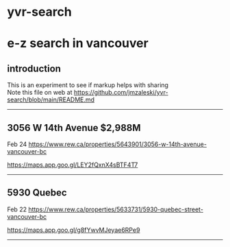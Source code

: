 # yvr-search 

<!-- START doctoc -->
<!-- END doctoc -->

# e-z search in vancouver

## introduction
This is an experiment to see if markup helps with sharing\
Note this file on web at https://github.com/jmzaleski/yvr-search/blob/main/README.md
___

## 3056 W 14th Avenue $2,988M
Feb 24
<https://www.rew.ca/properties/5643901/3056-w-14th-avenue-vancouver-bc>

<https://maps.app.goo.gl/LEY2fQxnX4sBTF4T7>
____
## 5930 Quebec
Feb 22
https://www.rew.ca/properties/5633731/5930-quebec-street-vancouver-bc

https://maps.app.goo.gl/g8fYwvMJeyae6RPe9
___


